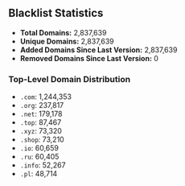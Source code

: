 ## Blacklist Statistics

- **Total Domains:** 2,837,639
- **Unique Domains:** 2,837,639
- **Added Domains Since Last Version:** 2,837,639
- **Removed Domains Since Last Version:** 0

### Top-Level Domain Distribution

-  `.com`: 1,244,353
-  `.org`: 237,817
-  `.net`: 179,178
-  `.top`: 87,467
-  `.xyz`: 73,320
-  `.shop`: 73,210
-  `.io`: 60,659
-  `.ru`: 60,405
-  `.info`: 52,267
-  `.pl`: 48,714
